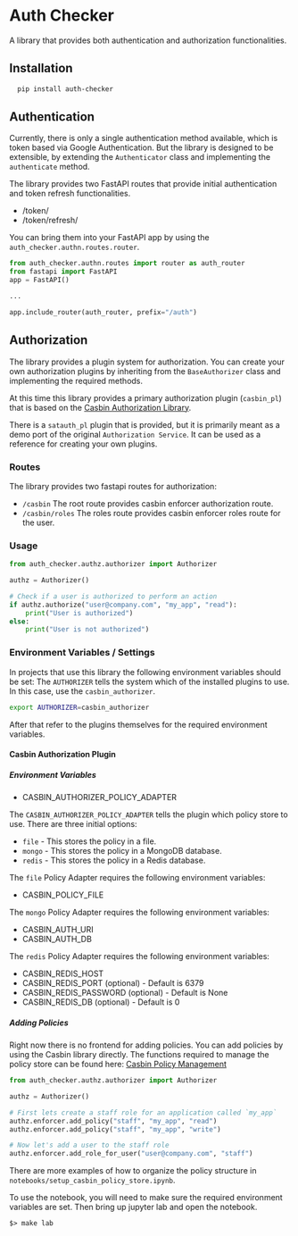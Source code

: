 # Auth Checker

A library that provides both authentication and authorization functionalities.

## Installation

```bash
  pip install auth-checker
```

## Authentication

Currently, there is only a single authentication method available, which is token based via Google Authentication. But
the library is designed to be extensible, by extending the `Authenticator` class and implementing the `authenticate` method.

The library provides two FastAPI routes that provide initial authentication and token refresh functionalities.

* /token/
* /token/refresh/

You can bring them into your FastAPI app by using the `auth_checker.authn.routes.router`.

```python
from auth_checker.authn.routes import router as auth_router
from fastapi import FastAPI
app = FastAPI()

...

app.include_router(auth_router, prefix="/auth")
```

## Authorization

The library provides a plugin system for authorization. You can create your own authorization plugins by inheriting from
the `BaseAuthorizer` class and implementing the required methods.

At this time this library provides a primary authorization plugin (`casbin_pl`) that is based on the [Casbin Authorization Library](https://casbin.org/).

There is a `satauth_pl` plugin that is provided, but it is primarily meant as a demo port of the original
`Authorization Service`.  It can be used as a reference for creating your own plugins.

### Routes

The library provides two fastapi routes for authorization:

* `/casbin` The root route provides casbin enforcer authorization route.
* `/casbin/roles` The roles route provides casbin enforcer roles route for the user.

### Usage

```python
from auth_checker.authz.authorizer import Authorizer

authz = Authorizer()

# Check if a user is authorized to perform an action
if authz.authorize("user@company.com", "my_app", "read"):
    print("User is authorized")
else:
    print("User is not authorized")
```


### Environment Variables / Settings

In projects that use this library the following environment variables should be set:
The `AUTHORIZER` tells the system which of the installed plugins to use. In this case, use the `casbin_authorizer`.

```bash
export AUTHORIZER=casbin_authorizer
```

After that refer to the plugins themselves for the required environment variables.

#### Casbin Authorization Plugin

##### Environment Variables

* CASBIN_AUTHORIZER_POLICY_ADAPTER

The `CASBIN_AUTHORIZER_POLICY_ADAPTER` tells the plugin which policy store to use. There are three initial options:

* `file` - This stores the policy in a file.
* `mongo` - This stores the policy in a MongoDB database.
* `redis` - This stores the policy in a Redis database.

The `file` Policy Adapter requires the following environment variables:

* CASBIN_POLICY_FILE

The `mongo` Policy Adapter requires the following environment variables:

* CASBIN_AUTH_URI
* CASBIN_AUTH_DB

The `redis` Policy Adapter requires the following environment variables:

* CASBIN_REDIS_HOST
* CASBIN_REDIS_PORT (optional) - Default is 6379
* CASBIN_REDIS_PASSWORD (optional) - Default is None
* CASBIN_REDIS_DB (optional) - Default is 0

##### Adding Policies

Right now there is no frontend for adding policies. You can add policies by using the Casbin library directly.
The functions required to manage the policy store can be found here: [Casbin Policy Management](https://github.com/casbin/pycasbin/blob/master/casbin/enforcer.py)

```python
from auth_checker.authz.authorizer import Authorizer

authz = Authorizer()

# First lets create a staff role for an application called `my_app`
authz.enforcer.add_policy("staff", "my_app", "read")
authz.enforcer.add_policy("staff", "my_app", "write")

# Now let's add a user to the staff role
authz.enforcer.add_role_for_user("user@company.com", "staff")
```
There are more examples of how to organize the policy structure in `notebooks/setup_casbin_policy_store.ipynb`.

To use the notebook, you will need to make sure the required environment variables are set. Then bring up jupyter lab
and open the notebook.

```shell
$> make lab
```
